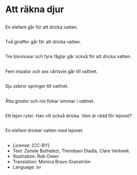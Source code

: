 # Att räkna djur

##
En elefant går för att dricka vatten.

##
Två giraffer går för att dricka vatten.

##
Tre bisonoxar och fyra fåglar går också för att dricka vatten.

##
Fem impalor och sex vårtsvin går till vattnet.

##
Sju zebror springer till vattnet.

##
Åtta grodor och nio fiskar simmar i vattnet.

##
Ett lejon ryter. Han vill också dricka. Vem är rädd för lejonet?

##
En elefant dricker vatten med lejonet.

##
* License: [CC-BY]
* Text: Zanele Buthelezi, Thembani Dladla, Clare Verbeek
* Illustration: Rob Owen
* Translation: Monica Bravo Granström
* Language: sv

